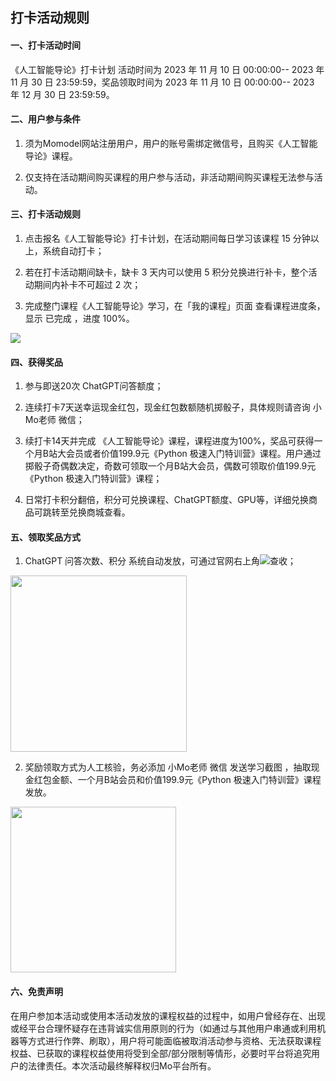 ## **打卡活动规则**

#### 一、打卡活动时间

《人工智能导论》打卡计划 活动时间为 2023 年 11 月 10 日 00\:00:00-- 2023 年 11 月 30 日 23\:59:59，奖品领取时间为 2023 年 11 月 10 日 00\:00:00-- 2023 年 12 月 30 日 23\:59:59。

#### 二、用户参与条件

1. 须为Momodel网站注册用户，用户的账号需绑定微信号，且购买《人工智能导论》课程。

2. 仅支持在活动期间购买课程的用户参与活动，非活动期间购买课程无法参与活动。

#### 三、打卡活动规则

1. 点击报名《人工智能导论》打卡计划，在活动期间每日学习该课程 15 分钟以上，系统自动打卡；

2. 若在打卡活动期间缺卡，缺卡 3 天内可以使用 5 积分兑换进行补卡，整个活动期间内补卡不可超过 2 次；

3. 完成整门课程《人工智能导论》学习，在「我的课程」页面 查看课程进度条，显示 已完成 ，进度 100%。

![](https://imgbed.momodel.cn/userzone/1d4f31fb5e82ebc68bb46b8eebd0518.png)

#### 四、获得奖品

1. 参与即送20次 ChatGPT问答额度；

2. 连续打卡7天送幸运现金红包，现金红包数额随机掷骰子，具体规则请咨询 小Mo老师 微信；

3. 续打卡14天并完成 《人工智能导论》课程，课程进度为100%，奖品可获得一个月B站大会员或者价值199.9元《Python 极速入门特训营》课程。用户通过掷骰子奇偶数决定，奇数可领取一个月B站大会员，偶数可领取价值199.9元《Python 极速入门特训营》课程；

4. 日常打卡积分翻倍，积分可兑换课程、ChatGPT额度、GPU等，详细兑换商品可跳转至兑换商城查看。

#### 五、领取奖品方式

1. ChatGPT 问答次数、积分 系统自动发放，可通过官网右上角![](https://imgbed.momodel.cn/userzone/c1eb20410bca0bdfad913116b34b3b9.png)查收；

<img title="" src="https://imgbed.momodel.cn/userzone/a3848d4767f1084d259fb614a9e2334.png" alt="" data-align="center" width="282">

2. 奖励领取方式为人工核验，务必添加 小Mo老师 微信 发送学习截图 ，抽取现金红包金额、一个月B站会员和价值199.9元《Python 极速入门特训营》课程发放。

<img title="" src="https://imgbed.momodel.cn/userzone/a3a1ea46fcaa98d6df0636c25be4285.jpg" alt="" data-align="center" width="265">

#### 六、免责声明

在用户参加本活动或使用本活动发放的课程权益的过程中，如用户曾经存在、出现或经平台合理怀疑存在违背诚实信用原则的行为（如通过与其他用户串通或利用机器等方式进行作弊、刷取），用户将可能面临被取消活动参与资格、无法获取课程权益、已获取的课程权益使用将受到全部/部分限制等情形，必要时平台将追究用户的法律责任。本次活动最终解释权归Mo平台所有。
